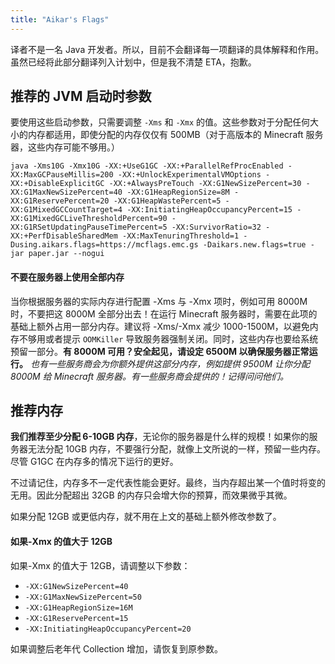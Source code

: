 ```yaml
---
title: "Aikar's Flags"
---
```


译者不是一名 Java 开发者。所以，目前不会翻译每一项翻译的具体解释和作用。  
虽然已经将此部分翻译列入计划中，但是我不清楚 ETA，抱歉。

## 推荐的 JVM 启动时参数

要使用这些启动参数，只需要调整 `-Xms` 和 `-Xmx` 的值。这些参数对于分配任何大小的内存都适用，即使分配的内存仅仅有 500MB（对于高版本的 Minecraft 服务器，这些内存可能不够用。）

```
java -Xms10G -Xmx10G -XX:+UseG1GC -XX:+ParallelRefProcEnabled -XX:MaxGCPauseMillis=200 -XX:+UnlockExperimentalVMOptions -XX:+DisableExplicitGC -XX:+AlwaysPreTouch -XX:G1NewSizePercent=30 -XX:G1MaxNewSizePercent=40 -XX:G1HeapRegionSize=8M -XX:G1ReservePercent=20 -XX:G1HeapWastePercent=5 -XX:G1MixedGCCountTarget=4 -XX:InitiatingHeapOccupancyPercent=15 -XX:G1MixedGCLiveThresholdPercent=90 -XX:G1RSetUpdatingPauseTimePercent=5 -XX:SurvivorRatio=32 -XX:+PerfDisableSharedMem -XX:MaxTenuringThreshold=1 -Dusing.aikars.flags=https://mcflags.emc.gs -Daikars.new.flags=true -jar paper.jar --nogui
```

#### 不要在服务器上使用全部内存

当你根据服务器的实际内存进行配置 -Xms 与 -Xmx 项时，例如可用 8000M 时，不要把这 8000M 全部分出去！在运行 Minecraft 服务器时，需要在此项的基础上额外占用一部分内存。建议将 -Xms/-Xmx 减少 1000-1500M，以避免内存不够用或者提示 `OOMKiller` 导致服务器强制关闭。同时，这些内存也要给系统预留一部分。**有 8000M 可用？安全起见，请设定 6500M 以确保服务器正常运行。**
_也有一些服务商会为你额外提供这部分内存，例如提供 9500M 让你分配 8000M 给 Minecraft 服务器。有一些服务商会提供的！记得问问他们。_

## 推荐内存

**我们推荐至少分配 6-10GB 内存**，无论你的服务器是什么样的规模！如果你的服务器无法分配 10GB 内存，不要强行分配，就像上文所说的一样，预留一些内存。尽管 G1GC 在内存多的情况下运行的更好。

不过请记住，内存多不一定代表性能会更好。最终，当内存超出某一个值时将变的无用。因此分配超出 32GB 的内存只会增大你的预算，而效果微乎其微。

如果分配 12GB 或更低内存，就不用在上文的基础上额外修改参数了。

#### 如果-Xmx 的值大于 12GB

如果-Xmx 的值大于 12GB，请调整以下参数：

- `-XX:G1NewSizePercent=40`
- `-XX:G1MaxNewSizePercent=50`
- `-XX:G1HeapRegionSize=16M`
- `-XX:G1ReservePercent=15`
- `-XX:InitiatingHeapOccupancyPercent=20`

如果调整后老年代 Collection 增加，请恢复到原参数。
